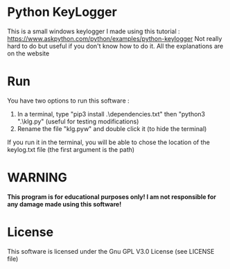 # Python KeyLogger
This is a small windows keylogger I made using this tutorial : https://www.askpython.com/python/examples/python-keylogger
Not really hard to do but useful if you don't know how to do it.
All the explanations are on the website

# Run
You have two options to run this software :
1. In a terminal, type "pip3 install .\dependencies.txt" then "python3 ".\klg.py" (useful for testing modifications)
2. Rename the file "klg.pyw" and double click it (to hide the terminal)

If you run it in the terminal, you will be able to chose the location of the keylog.txt file (the first argument is the path)

# WARNING
**This program is for educational purposes only! I am not responsible for any damage made using this software!**

# License
This software is licensed under the Gnu GPL V3.0 License (see LICENSE file)